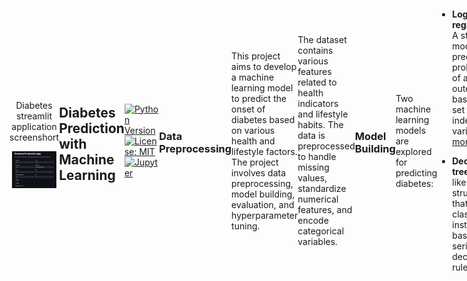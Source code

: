 <div style="display: flex; align-items: center;">
    <div style="flex: 33.33%; text-align: center;">
        <p>Diabetes streamlit application screenshort</p>
        <img src="Assets/diabetes app.png" alt="Top" width="90%"/>
    </div>

    
## Diabetes Prediction with Machine Learning
[![Python Version](https://img.shields.io/badge/python-3.11-blue.svg)](https://www.python.org/downloads/release/python-311/)
[![License: MIT](https://img.shields.io/badge/License-MIT-yellow.svg)](https://opensource.org/licenses/MIT)
[![Jupyter](https://img.shields.io/badge/Jupyter-Notebooks-orange.svg)](https://jupyter.org/)
### Data Preprocessing
This project aims to develop a machine learning model to predict the onset of diabetes based on various health and lifestyle factors. The project involves data preprocessing, model building, evaluation, and hyperparameter tuning.

The dataset contains various features related to health indicators and lifestyle habits. The data is preprocessed to handle missing values, standardize numerical features, and encode categorical variables.

### Model Building

Two machine learning models are explored for predicting diabetes:

- **Logistic regression:** A statistical model that predicts the probability of an outcome based on a set of independent variables. [more](https://scikit-learn.org/stable/modules/generated/sklearn.linear_model.LogisticRegression.html)

- **Decision tree:** A tree-like structure that classifies instances based on a series of decision rules. [more](https://scikit-learn.org/stable/modules/tree.html)

Pipelines are used to streamline the preprocessing and modeling steps.

### Model Evaluation

The models are evaluated using two metrics:

- **Accuracy:** The proportion of correctly classified instances.

- **F1 score:** A measure of the balance between precision and recall. [more](https://scikit-learn.org/stable/modules/generated/sklearn.metrics.f1_score.html)

Hyperparameter tuning is performed using GridSearchCV to optimize the models for F1 score. [more](https://scikit-learn.org/stable/modules/generated/sklearn.model_selection.GridSearchCV.html)

### Results

The best-performing model is selected based on the highest F1 score achieved during hyperparameter tuning. The selected model is saved as a pickle file for deployment in an application.
# Stramlit Application
### Installation
To install and run this project, follow these steps:

```bash
# Clone the repository
git clone https://github.com/PETERMUTWIRI/MERISKILL_DIABETES_ANALYSIS

# Change directory
cd MERISKILL_DIABETES_ANALYSIS

# Install dependencies
pip install -r requirements.txt

# Run the FastAPI application
streamlit run streamlit.py
```
Access the web application at [http://localhost:8501](http://localhost:8501) in your browser.
Access my well funtioning application at[https://meriskilldiabetesanalysis-aldiyjptsmc7wq7kknnkrb.streamlit.app/](https://meriskilldiabetesanalysis-aldiyjptsmc7wq7kknnkrb.streamlit.app/)
### Conclusion

The project demonstrates the application of machine learning for predicting diabetes risk based on health and lifestyle factors. The application can be used in applications to provide personalized risk assessments and inform preventive measures.
